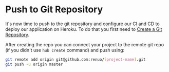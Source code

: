 # Push to Git Repository

It's now time to push to the git repository and configure our CI and CD to deploy our application on Heroku.
To do that you first need to [Create a Git Repository](../create_git_repository.md).

After creating the repo you can connect your project to the remote git repo (if you didn't use `hub create` command) and push using:
```sh
git remote add origin git@github.com:renuo/[project-name].git
git push -u origin master
```